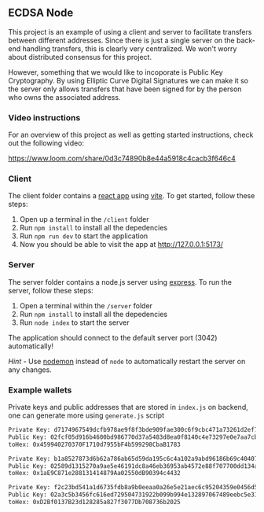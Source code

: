 ## ECDSA Node

This project is an example of using a client and server to facilitate transfers between different addresses. Since there is just a single server on the back-end handling transfers, this is clearly very centralized. We won't worry about distributed consensus for this project.

However, something that we would like to incoporate is Public Key Cryptography. By using Elliptic Curve Digital Signatures we can make it so the server only allows transfers that have been signed for by the person who owns the associated address.

### Video instructions
For an overview of this project as well as getting started instructions, check out the following video:

https://www.loom.com/share/0d3c74890b8e44a5918c4cacb3f646c4
 
### Client

The client folder contains a [react app](https://reactjs.org/) using [vite](https://vitejs.dev/). To get started, follow these steps:

1. Open up a terminal in the `/client` folder
2. Run `npm install` to install all the depedencies
3. Run `npm run dev` to start the application 
4. Now you should be able to visit the app at http://127.0.0.1:5173/

### Server

The server folder contains a node.js server using [express](https://expressjs.com/). To run the server, follow these steps:

1. Open a terminal within the `/server` folder 
2. Run `npm install` to install all the depedencies 
3. Run `node index` to start the server 

The application should connect to the default server port (3042) automatically! 

_Hint_ - Use [nodemon](https://www.npmjs.com/package/nodemon) instead of `node` to automatically restart the server on any changes.


### Example wallets

Private keys and public addresses that are stored in `index.js` on backend, one can generate more using `generate.js` script

```sh
Private Key: d7174967549dcfb978ae9f8f3bde909fae300c6f9cbc471a73261d2ef7869e87
Public Key: 02fcf05d916b4600bd986770d37a5483d8ea0f8140c4e73297e0e7aa7cbaeccf71
toHex: 0x459940270370F1710d7955bF4b599298CbaB1783

Private Key: b1a8527873d6b62a786ab65d59da195c6c4a102a9abd96186b69c40407d2f0d9
Public Key: 02589d1315270a9ae5e46191dc8a46eb36953ab4572e88f707700dd134aa67429b
toHex: 0x1aE9C871e288131414879Aa02550dB90394c4432

Private Key: f2c23bd541a1d6735fdb8a9b0eeaa0a26e5e21aec6c95204359e0456d5df5102
Public Key: 02a3c5b3456fc616ed729504731922b099b994e132897067489eebc5e31c7589d5
toHex: 0xD2Bf0137B23d128285a827f3077Db708736b2025
```